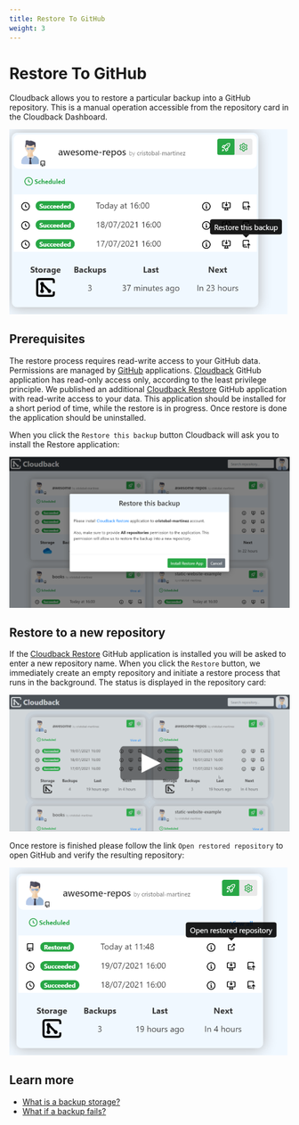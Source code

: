 ```yaml
---
title: Restore To GitHub
weight: 3
---
```


# Restore To GitHub

Cloudback allows you to restore a particular backup into a GitHub repository. This is a manual operation accessible from the repository card in the Cloudback Dashboard.

<img src="/static/features/restore-this-backup.png" alt="Restore" width=500/>

## Prerequisites

The restore process requires read-write access to your GitHub data. Permissions are managed by [GitHub](https://docs.github.com/en/github/authenticating-to-github/keeping-your-account-and-data-secure/connecting-with-third-party-applications#types-of-application-access-and-data) applications. [Cloudback](https://github.com/apps/cloudback) GitHub application has read-only access only, according to the least privilege principle. We published an additional [Cloudback Restore](https://github.com/apps/cloudback-restore) GitHub application with read-write access to your data. This application should be installed for a short period of time, while the restore is in progress. Once restore is done the application should be uninstalled.

When you click the `Restore this backup` button Cloudback will ask you to install the Restore application:

![Restore Application](/static/features/install-restore-app.png)

## Restore to a new repository

If the [Cloudback Restore](https://github.com/apps/cloudback-restore) GitHub application is installed you will be asked to enter a new repository name. When you click the `Restore` button, we immediately create an empty repository and initiate a restore process that runs in the background. The status is displayed in the repository card:

<p align="center">
  <img src="/static/features/restore-to-repo.png" data-alt="/static/features/restore-to-repo.gif"
       alt="Restore to repository" onclick="swapGif(this)" style="cursor: pointer;"/>
</p>

Once restore is finished please follow the link `Open restored repository` to open GitHub and verify the resulting repository:

<img src="/static/features/open-restored.png" alt="Open restored" width=500/>

## Learn more

- [What is a backup storage?](/features/various-backup-storages)
- [What if a backup fails?]()